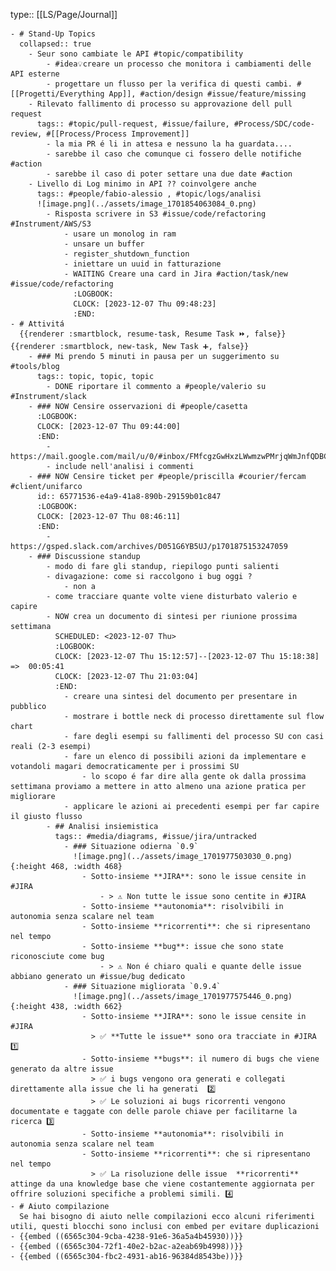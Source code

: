 type:: [[LS/Page/Journal]]

	- # Stand-Up Topics
	  collapsed:: true
		- Seur sono cambiate le API #topic/compatibility
			- #idea💡creare un processo che monitora i cambiamenti delle API esterne
			- progettare un flusso per la verifica di questi cambi. #[[Progetti/Everything App]], #action/design #issue/feature/missing
		- Rilevato fallimento di processo su approvazione dell pull request
		  tags:: #topic/pull-request, #issue/failure, #Process/SDC/code-review, #[[Process/Process Improvement]]
			- la mia PR é li in attesa e nessuno la ha guardata....
			- sarebbe il caso che comunque ci fossero delle notifiche #action
			- sarebbe il caso di poter settare una due date #action
		- Livello di Log minimo in API ?? coinvolgere anche
		  tags:: #people/fabio-alessio , #topic/logs/analisi
		  ![image.png](../assets/image_1701854063084_0.png)
			- Risposta scrivere in S3 #issue/code/refactoring #Instrument/AWS/S3
				- usare un monolog in ram
				- unsare un buffer
				- register_shutdown_function
				- iniettare un uuid in fatturazione
				- WAITING Creare una card in Jira #action/task/new #issue/code/refactoring
				  :LOGBOOK:
				  CLOCK: [2023-12-07 Thu 09:48:23]
				  :END:
	- # Attivitá
	  {{renderer :smartblock, resume-task, Resume Task ⏩️, false}} {{renderer :smartblock, new-task, New Task ➕, false}}
		- ### Mi prendo 5 minuti in pausa per un suggerimento su #tools/blog
		  tags:: topic, topic, topic
			- DONE riportare il commento a #people/valerio su #Instrument/slack
		- ### NOW Censire osservazioni di #people/casetta
		  :LOGBOOK:
		  CLOCK: [2023-12-07 Thu 09:44:00]
		  :END:
			- https://mail.google.com/mail/u/0/#inbox/FMfcgzGwHxzLWwmzwPMrjqWmJnfQDBCN
			- include nell'analisi i commenti
		- ### NOW Censire ticket per #people/priscilla #courier/fercam #client/unifarco
		  id:: 65771536-e4a9-41a8-890b-29159b01c847
		  :LOGBOOK:
		  CLOCK: [2023-12-07 Thu 08:46:11]
		  :END:
			- https://gsped.slack.com/archives/D051G6YB5UJ/p1701875153247059
		- ### Discussione standup
			- modo di fare gli standup, riepilogo punti salienti
			- divagazione: come si raccolgono i bug oggi ?
				- non a
			- come tracciare quante volte viene disturbato valerio e capire
			- NOW crea un documento di sintesi per riunione prossima settimana
			  SCHEDULED: <2023-12-07 Thu>
			  :LOGBOOK:
			  CLOCK: [2023-12-07 Thu 15:12:57]--[2023-12-07 Thu 15:18:38] =>  00:05:41
			  CLOCK: [2023-12-07 Thu 21:03:04]
			  :END:
				- creare una sintesi del documento per presentare in pubblico
				- mostrare i bottle neck di processo direttamente sul flow chart
				- fare degli esempi su fallimenti del processo SU con casi reali (2-3 esempi)
				- fare un elenco di possibili azioni da implementare e votandoli magari democraticamente per i prossimi SU
					- lo scopo é far dire alla gente ok dalla prossima settimana proviamo a mettere in atto almeno una azione pratica per migliorare
				- applicare le azioni ai precedenti esempi per far capire il giusto flusso
			- ## Analisi insiemistica
			  tags:: #media/diagrams, #issue/jira/untracked
				- ### Situazione odierna `0.9`
				  ![image.png](../assets/image_1701977503030_0.png){:height 468, :width 468}
					- Sotto-insieme **JIRA**: sono le issue censite in #JIRA
						- > ⚠️ Non tutte le issue sono centite in #JIRA
					- Sotto-insieme **autonomia**: risolvibili in autonomia senza scalare nel team
					- Sotto-insieme **ricorrenti**: che si ripresentano nel tempo
					- Sotto-insieme **bug**: issue che sono state riconosciute come bug
						- > ⚠️ Non é chiaro quali e quante delle issue abbiano generato un #issue/bug dedicato
				- ### Situazione migliorata `0.9.4`
				  ![image.png](../assets/image_1701977575446_0.png){:height 438, :width 662}
					- Sotto-insieme **JIRA**: sono le issue censite in #JIRA
					  > ✅️ **Tutte le issue** sono ora tracciate in #JIRA 1️⃣
					- Sotto-insieme **bugs**: il numero di bugs che viene generato da altre issue
					  > ✅️ i bugs vengono ora generati e collegati direttamente alla issue che li ha generati  2️⃣
					  > ✅️ Le soluzioni ai bugs ricorrenti vengono documentate e taggate con delle parole chiave per facilitarne la ricerca 3️⃣
					- Sotto-insieme **autonomia**: risolvibili in autonomia senza scalare nel team
					- Sotto-insieme **ricorrenti**: che si ripresentano nel tempo
					  > ✅️ La risoluzione delle issue  **ricorrenti** attinge da una knowledge base che viene costantemente aggiornata per offrire soluzioni specifiche a problemi simili. 4️⃣
	- # Aiuto compilazione
	  Se hai bisogno di aiuto nelle compilazioni ecco alcuni riferimenti utili, questi blocchi sono inclusi con embed per evitare duplicazioni
	- {{embed ((6565c304-9cba-4238-91e6-36a5a4b45930))}}
	- {{embed ((6565c304-72f1-40e2-b2ac-a2eab69b4998))}}
	- {{embed ((6565c304-fbc2-4931-ab16-96384d8543be))}}